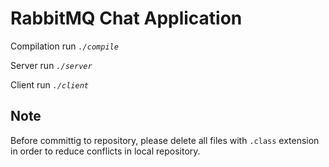 # RabbitMQ Chat Application
Compilation
run *`./compile`*

Server
run *`./server`*

Client
run *`./client`*

## **Note**
Before committig to repository, please delete all files with `.class` extension in order to reduce conflicts in local repository.
